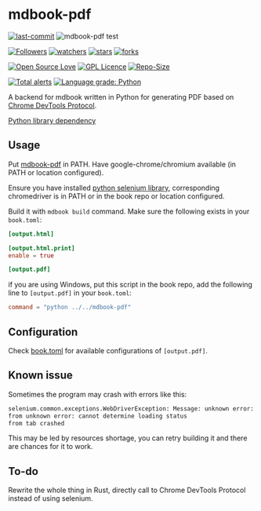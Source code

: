 # mdbook-pdf

[![last-commit](https://img.shields.io/github/last-commit/HollowMan6/mdbook-pdf)](https://github.com/HollowMan6/mdbook-pdf/graphs/commit-activity)
![mdbook-pdf test](https://github.com/HollowMan6/mdbook-pdf/workflows/mdbook-pdf%20test/badge.svg)

[![Followers](https://img.shields.io/github/followers/HollowMan6?style=social)](https://github.com/HollowMan6?tab=followers)
[![watchers](https://img.shields.io/github/watchers/HollowMan6/mdbook-pdf?style=social)](https://github.com/HollowMan6/mdbook-pdf/watchers)
[![stars](https://img.shields.io/github/stars/HollowMan6/mdbook-pdf?style=social)](https://github.com/HollowMan6/mdbook-pdf/stargazers)
[![forks](https://img.shields.io/github/forks/HollowMan6/mdbook-pdf?style=social)](https://github.com/HollowMan6/mdbook-pdf/network/members)

[![Open Source Love](https://img.shields.io/badge/-%E2%9D%A4%20Open%20Source-Green?style=flat-square&logo=Github&logoColor=white&link=https://hollowman6.github.io/fund.html)](https://hollowman6.github.io/fund.html)
[![GPL Licence](https://img.shields.io/badge/license-GPL-blue)](https://opensource.org/licenses/GPL-3.0/)
[![Repo-Size](https://img.shields.io/github/repo-size/HollowMan6/mdbook-pdf.svg)](https://github.com/HollowMan6/mdbook-pdf/archive/master.zip)

[![Total alerts](https://img.shields.io/lgtm/alerts/g/HollowMan6/mdbook-pdf.svg?logo=lgtm&logoWidth=18)](https://lgtm.com/projects/g/HollowMan6/mdbook-pdf/alerts/)
[![Language grade: Python](https://img.shields.io/lgtm/grade/python/g/HollowMan6/mdbook-pdf.svg?logo=lgtm&logoWidth=18)](https://lgtm.com/projects/g/HollowMan6/mdbook-pdf/context:python)

A backend for mdbook written in Python for generating PDF based on [Chrome DevTools Protocol](https://chromedevtools.github.io/devtools-protocol/tot/Page/#method-printToPDF).

[Python library dependency](https://github.com/HollowMan6/mdbook-pdf/network/dependencies)

## Usage

Put [mdbook-pdf](mdbook-pdf) in PATH.
Have google-chrome/chromium available (in PATH or location configured).

Ensure you have installed [python selenium library](https://github.com/HollowMan6/mdbook-pdf/network/dependencies),
corresponding chromedriver is in PATH or in the book repo or location configured.

Build it with `mdbook build` command.
Make sure the following exists in your `book.toml`:

```toml
[output.html]

[output.html.print]
enable = true

[output.pdf]
```

if you are using Windows, put this script in the book repo,
add the following line to `[output.pdf]` in your `book.toml`:

```toml
command = "python ../../mdbook-pdf"
```

## Configuration

Check [book.toml](book.toml#L13) for available configurations of `[output.pdf]`.

## Known issue

Sometimes the program may crash with errors like this:

```bash
selenium.common.exceptions.WebDriverException: Message: unknown error: session deleted because of page crash
from unknown error: cannot determine loading status
from tab crashed
```

This may be led by resources shortage, you can retry building it and there are chances for it to work.

## To-do

Rewrite the whole thing in Rust, directly call to Chrome DevTools Protocol instead of using selenium.
